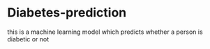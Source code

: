 # Diabetes-prediction
this is a machine learning model which predicts whether a person is diabetic or not
